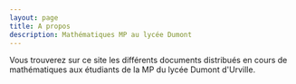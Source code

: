 ```yaml
---
layout: page
title: A propos
description: Mathématiques MP au lycée Dumont
---
```


Vous trouverez sur ce site les différents documents distribués en cours de mathématiques aux étudiants de la MP du lycée Dumont d'Urville.
